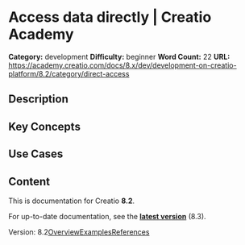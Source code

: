 # Access data directly | Creatio Academy

**Category:** development **Difficulty:** beginner **Word Count:** 22 **URL:**
https://academy.creatio.com/docs/8.x/dev/development-on-creatio-platform/8.2/category/direct-access

## Description

## Key Concepts

## Use Cases

## Content

This is documentation for Creatio **8.2**.

For up-to-date documentation, see the
**[latest version](/docs/8.x/dev/development-on-creatio-platform/category/direct-access)**
(8.3).

Version:
8.2[Overview](/docs/8.x/dev/development-on-creatio-platform/8.2/back-end-development/data-operations-back-end/direct-access/overview)[Examples](/docs/8.x/dev/development-on-creatio-platform/8.2/direct-access-examples)[References](/docs/8.x/dev/development-on-creatio-platform/8.2/direct-access-references)

